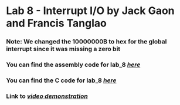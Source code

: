 # Lab 8 - Interrupt I/O by Jack Gaon and Francis Tanglao
### Note: We changed the 10000000B to hex for the global interrupt since it was missing a zero bit
### You can find the assembly code for lab_8 [*here*](https://github.com/fctanglao/IntroductionToMicrocontrollersLabs/blob/main/Lab%208/interrupt_io_assembly.s)
### You can find the C code for lab_8 [*here*](https://github.com/fctanglao/IntroductionToMicrocontrollersLabs/blob/main/Lab%208/interrupt_io_c.c)
### Link to [*video demonstration*](https://youtu.be/VskglEsXgqQ)

